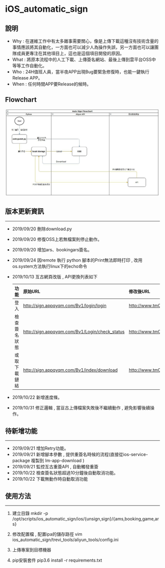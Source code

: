 # iOS_automatic_sign

## 說明
* Why  : 在運維工作中有太多雜事需要關心，像是上傳下載這種沒有技術含量的事情應該將其自動化，一方面也可以減少人為操作失誤，另一方面也可以讓團隊成員更專注在其他項目上，這也是這個項目開發的原因。
* What : 將原本流程中的人工下載、上傳簽名網站、最後上傳到雲平台OSS中等等工作自動化。
* Who  : 24H值班人員，當半夜APP出現Bug要緊急修復時，也能一鍵執行Release APP。
* When : 任何時間APP要Release的候時。



## Flowchart
![Flowchart](Flowchart.jpg)


## 版本更新資訊
---
* 2019/09/20 刪除download.py
* 2019/09/20 修復OSS上若無檔案則停止動作。
* 2019/09/20 增加ars、bookingars簽名。
* 2019/09/24 因remote 執行 python 腳本的Print無法即時打印 , 改用os.system方法執行linux下的echo命令
* 2019/10/13 亙古網頁改版 , API更換列表如下
    
    | 功能         	| 原始URL                                        	| 修改後URL                                    	|
    |--------------	|------------------------------------------------	|----------------------------------------------	|
    | 登入         	| http://sign.appqyqm.com/Bv1/login/login        	| http://www.tm0479.com/Bv1/login/login        	|
    | 檢查簽名狀態 	| http://sign.appqyqm.com/Bv1/Login/check_status 	| http://www.tm0479.com/Bv1/Login/check_status 	|
    | 或取下載鏈結 	| http://sign.appqyqm.com/Bv1/index/download     	| http://www.tm0479.com/Bv1/index/download     	|

* 2019/10/22 新增進度條。
* 2019/10/31 修正邏輯 , 當亘古上傳檔案失敗後不繼續動作 , 避免影響後續操作。


## 待新增功能
---
* 2019/09/21 增加Retry功能。
* 2019/09/21 新增腳本參數 , 提供重簽名時候的流程(直接從ios-service-package 複製到 lm-app-download )
* 2019/09/21 監控亙古重簽API , 自動觸發重簽
* 2019/10/22 檢查簽名狀態超過10分鐘後自動取消功能。
* 2019/10/22 下載無動作時自動取消功能

## 使用方法
---
1. 建立目錄
    mkdir -p /opt/scripts/ios_automatic_sign/ios/{unsign,sign}/{ams,booking,game,ars}

2. 修改配置檔 , 配置ipa的儲存路徑
    vim ios_automatic_sign/trevi_tools/aliyun_tools/config.ini

3. 上傳專案到目標機器

4. pip安裝套件
    pip3.6 install -r requirements.txt